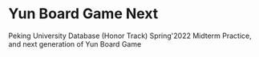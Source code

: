 # Yun Board Game Next
 Peking University Database (Honor Track) Spring'2022 Midterm Practice,
 and next generation of Yun Board Game
